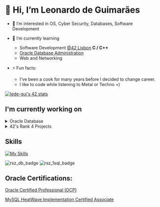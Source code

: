 # 👋 Hi, I’m Leonardo de Guimarães
- 👀 I’m interested in OS, Cyber Security, Databases, Software Development
- 🌱 I’m currently learning
  - Software Development [@42 Lisbon](https://www.42lisboa.com/)
      **C / C++**
  - [Oracle Database Administration ](https://education.oracle.com/oracle-database-administration-i/pexam_1Z0-082)
  - Web and Networking

- ⚡ Fun facts:
  - I've been a cook for many years before I decided to change career.
  - I like to code while listening to Metal or Techno =)

[![lede-gui's 42 stats](https://badge.mediaplus.ma/greenbinary/lede-gui?1337Badge=off&UM6P=off)](https://github.com/oakoudad/badge42)


## I'm currently working on
<details>
  <summary>Oracle Database</summary>
   <ul>
    <li>Administration</li>
    <li>Autonomous Database Cloud</li>
  </ul>
</details>

<details>
  <summary>42's Rank 4 Projects</summary>
    <a href="https://github.com/guimaleo/42-School-Projects/tree/main/Rank2">Rank 2</a></details>


## Skills

[![My Skills](https://skillicons.dev/icons?i=c,bash,md,linux,git,github,vim,neovim,mysql,notion,cpp)](https://skillicons.dev)


<!---
guimaleo/guimaleo is a ✨ special ✨ repository because its `README.md` (this file) appears on your GitHub profile.
You can click the Preview link to take a look at your changes.
--->

![rsz_db_badge](https://github.com/guimaleo/guimaleo/assets/128752196/0cf3b6d7-26b2-4171-838b-7ca8dea0b215)
![rsz_1sql_badge](https://github.com/guimaleo/guimaleo/assets/128752196/69a3bbd9-d589-4390-82ba-1209c8faed39)


## Oracle Certifications:
[Oracle Certified Professional (OCP)](https://catalog-education.oracle.com/ords/certview/sharebadge?id=3A806C361399A0963CE91B059CB57D25A6FC8471DF74678D4BBEFA65221E27F4)

[MySQL HeatWave Implementation Certified Associate](https://catalog-education.oracle.com/pls/certview/sharebadge?id=9535FA78D53A725E98509FAA179A342C34E389F4B1298C80356B31B79651A238)
